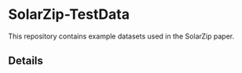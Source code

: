 # SolarZip-TestData
This repository contains example datasets used in the SolarZip paper.
## Details
